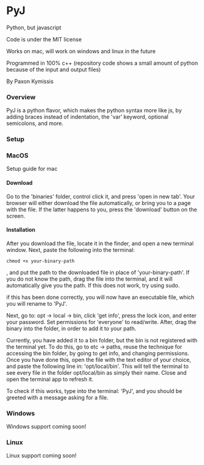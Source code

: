 # PyJ

Python, but javascript

Code is under the MIT license

Works on mac, will work on windows and linux in the future

Programmed in 100% c++ (repository code shows a small amount of python because of the input and output files)

By Paxon Kymissis

### Overview

PyJ is a python flavor, which makes the python syntax more like js, by adding braces instead of indentation, the 'var' keyword, optional semicolons, and more.


### Setup

### MacOS

Setup guide for mac

#### Download
Go to the 'binaries' folder, control click it, and press 'open in new tab'. Your browser will either download the file automatically, or bring you to a page with the file. If the latter happens to you, press the 'download' button on the screen.

#### Installation

After you download the file, locate it in the finder, and open a new terminal window. Next, paste the following into the terminal:

`chmod +x your-binary-path`

, and put the path to the downloaded file in place of 'your-binary-path'. If you do not know the path, drag the file into the terminal, and it will automatically give you the path. If this does not work, try using sudo.

if this has been done correctly, you will now have an executable file, which you will rename to 'PyJ'.

Next, go to: opt -> local -> bin, click 'get info', press the lock icon, and enter your password. Set permissions for 'everyone' to read/write. After, drag the binary into the folder, in order to add it to your path.

Currently, you have added it to a bin folder, but the bin is not registered with the terminal yet. To do this, go to etc -> paths, reuse the technique for accessing the bin folder, by going to get info, and changing permissions. Once you have done this, open the file with the text editor of your choice, and paste the following line in: 'opt/local/bin'. This will tell the terminal to see every file in the folder opt/local/bin as simply their name. Close and open the terminal app to refresh it.

To check if this works, type into the terminal: 'PyJ', and you should be greeted with a message asking for a file.

### Windows

Windows support coming soon!


### Linux

Linux support coming soon!















